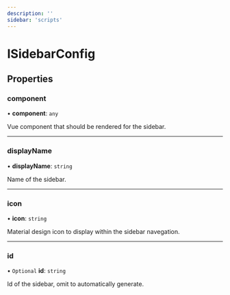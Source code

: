 ```yaml
---
description: ''
sidebar: 'scripts'
---
```


# ISidebarConfig

## Properties

### component

• **component**: `any`

Vue component that should be rendered for the sidebar.

___

### displayName

• **displayName**: `string`

Name of the sidebar.

___

### icon

• **icon**: `string`

Material design icon to display within the sidebar navegation.

___

### id

• `Optional` **id**: `string`

Id of the sidebar, omit to automatically generate.
